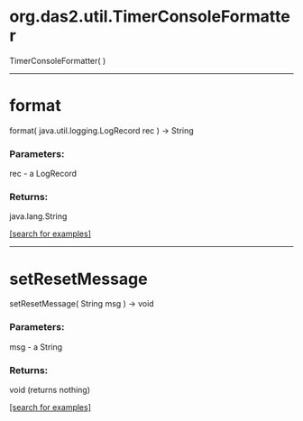 # org.das2.util.TimerConsoleFormatter
TimerConsoleFormatter( )


***
<a name="format"></a>
# format
format( java.util.logging.LogRecord rec ) &rarr; String



### Parameters:
rec - a LogRecord

### Returns:
java.lang.String


<a href="https://github.com/autoplot/dev/search?q=format&unscoped_q=format">[search for examples]</a>

***
<a name="setResetMessage"></a>
# setResetMessage
setResetMessage( String msg ) &rarr; void



### Parameters:
msg - a String

### Returns:
void (returns nothing)


<a href="https://github.com/autoplot/dev/search?q=setResetMessage&unscoped_q=setResetMessage">[search for examples]</a>

